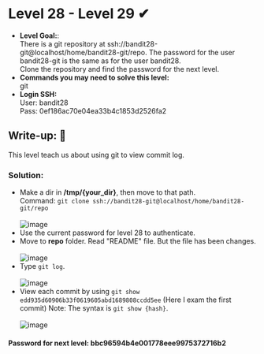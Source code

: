 # Level 28 - Level 29 ✔
- **Level Goal:**:<br>
There is a git repository at ssh://bandit28-git@localhost/home/bandit28-git/repo. The password for the user bandit28-git is the same as for the user bandit28.<br> 
Clone the repository and find the password for the next level.<br>
- **Commands you may need to solve this level:**<br>
git<br>
- **Login SSH:**<br>
User: bandit28<br>
Pass: 0ef186ac70e04ea33b4c1853d2526fa2<br>
## Write-up: 📝<br>
This level teach us about using git to view commit log.

### Solution:<br>
- Make a dir in **/tmp/{your_dir}**, then move to that path.<br>
Command: `git clone ssh://bandit28-git@localhost/home/bandit28-git/repo`<br><br>
![image](https://user-images.githubusercontent.com/48288606/144731381-a22ae87c-8dc0-4716-af24-4d8a51b2c561.png)
- Use the current password for level 28 to authenticate.
- Move to **repo** folder. Read "README" file. But the file has been changes.<br><br>
![image](https://user-images.githubusercontent.com/48288606/144731457-829a7316-c1c4-4021-a03f-ca52eae7f4ad.png)
- Type `git log`. <br><br>
![image](https://user-images.githubusercontent.com/48288606/144731400-1733124d-07dd-4e49-9251-864d175afe7b.png)
- View each commit by using `git show edd935d60906b33f0619605abd1689808ccdd5ee` (Here I exam the first commit)
Note: The syntax is `git show {hash}`. <br><br>
![image](https://user-images.githubusercontent.com/48288606/144731438-570c6d47-d9ec-4435-a24b-0bb35ead1ccf.png)

#### Password for next level: bbc96594b4e001778eee9975372716b2 



